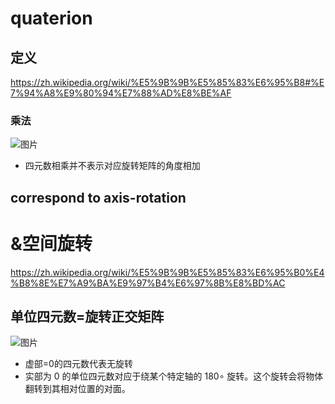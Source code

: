 # quaterion

## 定义

https://zh.wikipedia.org/wiki/%E5%9B%9B%E5%85%83%E6%95%B8#%E7%94%A8%E9%80%94%E7%88%AD%E8%BE%AF

### 乘法

![图片](https://github.com/user-attachments/assets/4ce2d8fc-1cdf-4d53-8255-3f84032e88d8)

* 四元数相乘并不表示对应旋转矩阵的角度相加

## correspond to axis-rotation

# &空间旋转

https://zh.wikipedia.org/wiki/%E5%9B%9B%E5%85%83%E6%95%B0%E4%B8%8E%E7%A9%BA%E9%97%B4%E6%97%8B%E8%BD%AC

## 单位四元数=旋转正交矩阵

![图片](https://github.com/user-attachments/assets/7effbb2e-328b-49c8-9a48-ed92cd6e62ef)

* 虚部=0的四元数代表无旋转
* 实部为 0 的单位四元数对应于绕某个特定轴的 180∘ 旋转。这个旋转会将物体翻转到其相对位置的对面。
